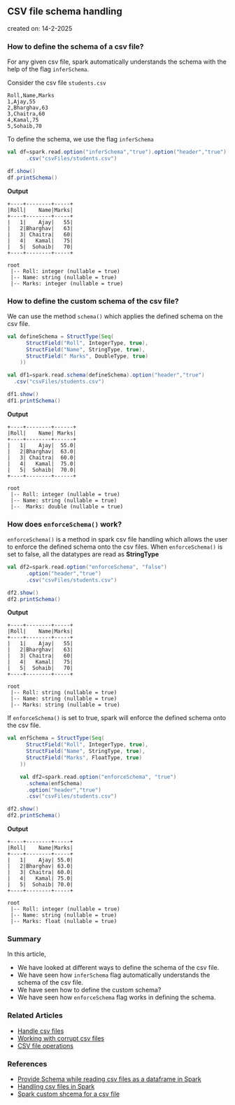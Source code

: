 ## CSV file schema handling

created on: 14-2-2025

### How to define the schema of a csv file?
For any given csv file, spark automatically understands the schema with the help of the flag `inferSchema`.

Consider the csv file `students.csv`
```csv
Roll,Name,Marks
1,Ajay,55
2,Bharghav,63
3,Chaitra,60
4,Kamal,75
5,Sohaib,70
```
To define the schema, we use the flag `inferSchema`
```scala
val df=spark.read.option("inferSchema","true").option("header","true")
      .csv("csvFiles/students.csv")

df.show()
df.printSchema()
```
**Output**
```text
+----+--------+-----+
|Roll|    Name|Marks|
+----+--------+-----+
|   1|    Ajay|   55|
|   2|Bharghav|   63|
|   3| Chaitra|   60|
|   4|   Kamal|   75|
|   5|  Sohaib|   70|
+----+--------+-----+

root
 |-- Roll: integer (nullable = true)
 |-- Name: string (nullable = true)
 |-- Marks: integer (nullable = true)
```
### How to define the custom schema of the csv file?
We can use the method `schema()` which applies the defined schema on the csv file.
```scala
val defineSchema = StructType(Seq(
      StructField("Roll", IntegerType, true),
      StructField("Name", StringType, true),
      StructField(" Marks", DoubleType, true)
    ))

val df1=spark.read.schema(defineSchema).option("header","true")
  .csv("csvFiles/students.csv")

df1.show()
df1.printSchema()
```
**Output**
```text
+----+--------+------+
|Roll|    Name| Marks|
+----+--------+------+
|   1|    Ajay|  55.0|
|   2|Bharghav|  63.0|
|   3| Chaitra|  60.0|
|   4|   Kamal|  75.0|
|   5|  Sohaib|  70.0|
+----+--------+------+

root
 |-- Roll: integer (nullable = true)
 |-- Name: string (nullable = true)
 |--  Marks: double (nullable = true)
```
### How does `enforceSchema()` work?
`enforceSchema()` is a method in spark csv file handling which allows the user to enforce the defined schema onto the csv files.
When `enforceSchema()` is set to false, all the datatypes are read as **StringType**
```scala
val df2=spark.read.option("enforceSchema", "false")
      .option("header","true")
      .csv("csvFiles/students.csv")

df2.show()
df2.printSchema()
```
**Output**
```text
+----+--------+-----+
|Roll|    Name|Marks|
+----+--------+-----+
|   1|    Ajay|   55|
|   2|Bharghav|   63|
|   3| Chaitra|   60|
|   4|   Kamal|   75|
|   5|  Sohaib|   70|
+----+--------+-----+

root
 |-- Roll: string (nullable = true)
 |-- Name: string (nullable = true)
 |-- Marks: string (nullable = true)
```

If `enforceSchema()` is set to true, spark will enforce the defined schema onto the csv file.
```scala
val enfSchema = StructType(Seq(
      StructField("Roll", IntegerType, true),
      StructField("Name", StringType, true),
      StructField("Marks", FloatType, true)
    ))

    val df2=spark.read.option("enforceSchema", "true")
      .schema(enfSchema)
      .option("header","true")
      .csv("csvFiles/students.csv")

df2.show()
df2.printSchema()
```
**Output**
```text
+----+--------+-----+
|Roll|    Name|Marks|
+----+--------+-----+
|   1|    Ajay| 55.0|
|   2|Bharghav| 63.0|
|   3| Chaitra| 60.0|
|   4|   Kamal| 75.0|
|   5|  Sohaib| 70.0|
+----+--------+-----+

root
 |-- Roll: integer (nullable = true)
 |-- Name: string (nullable = true)
 |-- Marks: float (nullable = true)
```

### Summary
In this article, 
- We have looked at different ways to define the schema of the csv file.
- We have seen how `inferSchema` flag automatically understands the schema of the csv file.
- We have seen how to define the custom schema?
- We have seen how `enforceSchema` flag works in defining the schema.

### Related Articles
- [Handle csv files](handling-csv-format-files.md)
- [Working with corrupt csv files](handling-corrupt-values-in-csv-data-files.md)
- [CSV file operations](csv-file-operations.md)

### References
- [Provide Schema while reading csv files as a dataframe in Spark](https://stackoverflow.com/questions/39926411/provide-schema-while-reading-csv-file-as-a-dataframe-in-scala-spark)
- [Handling csv files in Spark](https://spark.apache.org/docs/latest/sql-data-sources-csv.html)
- [Spark custom shcema for a csv file](https://stackoverflow.com/questions/46246392/spark-custom-schema-for-csv-file?rq=1)
